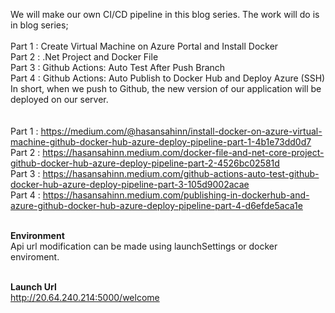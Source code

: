 We will make our own CI/CD pipeline in this blog series. The work will do is in blog series;<br/><br/>
Part 1 : Create Virtual Machine on Azure Portal and Install Docker<br/>
Part 2 : .Net Project and Docker File<br/>
Part 3 : Github Actions: Auto Test After Push Branch<br/>
Part 4 : Github Actions: Auto Publish to Docker Hub and Deploy Azure (SSH)<br/>
In short, when we push to Github, the new version of our application will be deployed on our server.<br/><br/><br/>
Part 1 : https://medium.com/@hasansahinn/install-docker-on-azure-virtual-machine-github-docker-hub-azure-deploy-pipeline-part-1-4b1e73dd0d7<br/>
Part 2 : https://hasansahinn.medium.com/docker-file-and-net-core-project-github-docker-hub-azure-deploy-pipeline-part-2-4526bc02581d<br/>
Part 3 : https://hasansahinn.medium.com/github-actions-auto-test-github-docker-hub-azure-deploy-pipeline-part-3-105d9002acae<br/>
Part 4 : https://hasansahinn.medium.com/publishing-in-dockerhub-and-azure-github-docker-hub-azure-deploy-pipeline-part-4-d6efde5aca1e<br/><br/>

<b>Environment</b><br/>
Api url modification can be made using launchSettings or docker enviroment.<br/>
<br/>


<b>Launch Url</b><br/>
<a href="http://20.64.240.214:5000/welcome" target="_blank">http://20.64.240.214:5000/welcome</a>
